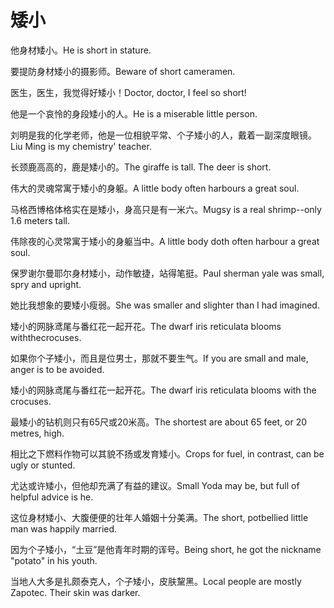 # 矮小

<p><span class="chinese">他身材矮小。</span><span class="english">He is short in stature.</span></p>

<p><span class="chinese">要提防身材矮小的摄影师。</span><span class="english">Beware of short cameramen.</span></p>

<p><span class="chinese">医生，医生，我觉得好矮小！</span><span class="english">Doctor, doctor, I feel so short!</span></p>

<p><span class="chinese">他是一个哀怜的身段矮小的人。</span><span class="english">He is a miserable little person.</span></p>

<p><span class="chinese">刘明是我的化学老师，他是一位相貌平常、个子矮小的人，戴着一副深度眼镜。</span><span class="english">Liu Ming is my chemistry' teacher.</span></p>

<p><span class="chinese">长颈鹿高高的，鹿是矮小的。</span><span class="english">The giraffe is tall. The deer is short.</span></p>

<p><span class="chinese">伟大的灵魂常寓于矮小的身躯。</span><span class="english">A little body often harbours a great soul.</span></p>

<p><span class="chinese">马格西博格体格实在是矮小，身高只是有一米六。</span><span class="english">Mugsy is a real shrimp--only 1.6 meters tall.</span></p>

<p><span class="chinese">伟除夜的心灵常寓于矮小的身躯当中。</span><span class="english">A little body doth often harbour a great soul.</span></p>

<p><span class="chinese">保罗谢尔曼耶尔身材矮小，动作敏捷，站得笔挺。</span><span class="english">Paul sherman yale was small, spry and upright.</span></p>

<p><span class="chinese">她比我想象的要矮小瘦弱。</span><span class="english">She was smaller and slighter than I had imagined.</span></p>

<p><span class="chinese">矮小的网脉鸢尾与番红花一起开花。</span><span class="english">The dwarf iris reticulata blooms withthecrocuses.</span></p>

<p><span class="chinese">如果你个子矮小，而且是位男士，那就不要生气。</span><span class="english">If you are small and male, anger is to be avoided.</span></p>

<p><span class="chinese">矮小的网脉鸢尾与番红花一起开花。</span><span class="english">The dwarf iris reticulata blooms with the crocuses.</span></p>

<p><span class="chinese">最矮小的钻机则只有65尺或20米高。</span><span class="english">The shortest are about 65 feet, or 20 metres, high.</span></p>

<p><span class="chinese">相比之下燃料作物可以其貌不扬或发育矮小。</span><span class="english">Crops for fuel, in contrast, can be ugly or stunted.</span></p>

<p><span class="chinese">尤达或许矮小，但他却充满了有益的建议。</span><span class="english">Small Yoda may be, but full of helpful advice is he.</span></p>

<p><span class="chinese">这位身材矮小、大腹便便的壮年人婚姻十分美满。</span><span class="english">The short, potbellied little man was happily married.</span></p>

<p><span class="chinese">因为个子矮小，“土豆”是他青年时期的诨号。</span><span class="english">Being short, he got the nickname "potato" in his youth.</span></p>

<p><span class="chinese">当地人大多是扎颇泰克人，个子矮小，皮肤黧黑。</span><span class="english">Local people are mostly Zapotec. Their skin was darker.</span></p>


